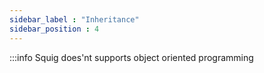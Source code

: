 ```yaml
---
sidebar_label : "Inheritance"
sidebar_position : 4
---
```


:::info
Squig does'nt supports object oriented programming